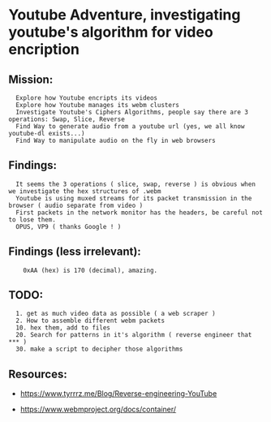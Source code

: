 # Youtube Adventure, investigating youtube's algorithm for video encription

## Mission: 

```
  Explore how Youtube encripts its videos 
  Explore how Youtube manages its webm clusters
  Investigate Youtube's Ciphers Algorithms, people say there are 3 operations: Swap, Slice, Reverse
  Find Way to generate audio from a youtube url (yes, we all know youtube-dl exists...)
  Find Way to manipulate audio on the fly in web browsers
```

## Findings: 

```
  It seems the 3 operations ( slice, swap, reverse ) is obvious when we investigate the hex structures of .webm 
  Youtube is using muxed streams for its packet transmission in the browser ( audio separate from video )
  First packets in the network monitor has the headers, be careful not to lose them. 
  OPUS, VP9 ( thanks Google ! ) 
```

## Findings (less irrelevant): 
```
	0xAA (hex) is 170 (decimal), amazing. 
```

## TODO: 

```
  1. get as much video data as possible ( a web scraper )
  2. How to assemble different webm packets
  10. hex them, add to files
  20. Search for patterns in it's algorithm ( reverse engineer that *** )
  30. make a script to decipher those algorithms 
```

## Resources:

- https://www.tyrrrz.me/Blog/Reverse-engineering-YouTube

- https://www.webmproject.org/docs/container/
